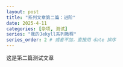 ```yaml
---
layout: post
title: "系列文章第二篇：进阶"
date: 2025-4-11 
categories: [杂项, 测试]
series: "我的Jekyll系列教程"
series_order: 2 # 或者不加，直接用 date 排序
---
```


这是第二篇测试文章